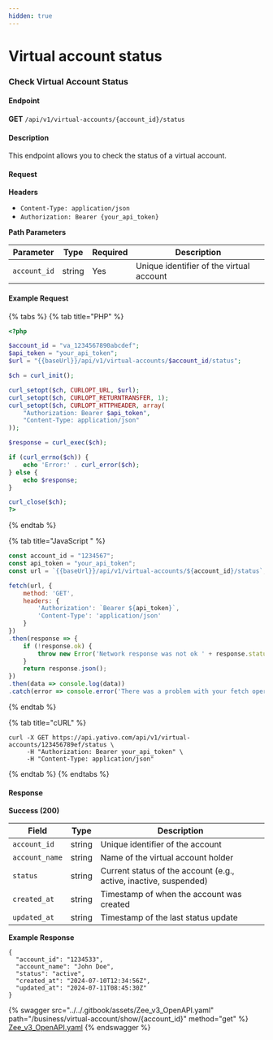 ```yaml
---
hidden: true
---
```


# Virtual account status

### Check Virtual Account Status

#### Endpoint

**GET** `/api/v1/virtual-accounts/{account_id}/status`

#### Description

This endpoint allows you to check the status of a virtual account.

#### Request

**Headers**

* `Content-Type: application/json`
* `Authorization: Bearer {your_api_token}`

**Path Parameters**

| Parameter    | Type   | Required | Description                              |
| ------------ | ------ | -------- | ---------------------------------------- |
| `account_id` | string | Yes      | Unique identifier of the virtual account |

#### Example Request

{% tabs %}
{% tab title="PHP" %}
```php
<?php

$account_id = "va_1234567890abcdef";
$api_token = "your_api_token";
$url = "{{baseUrl}}/api/v1/virtual-accounts/$account_id/status";

$ch = curl_init();

curl_setopt($ch, CURLOPT_URL, $url);
curl_setopt($ch, CURLOPT_RETURNTRANSFER, 1);
curl_setopt($ch, CURLOPT_HTTPHEADER, array(
    "Authorization: Bearer $api_token",
    "Content-Type: application/json"
));

$response = curl_exec($ch);

if (curl_errno($ch)) {
    echo 'Error:' . curl_error($ch);
} else {
    echo $response;
}

curl_close($ch);
?>

```
{% endtab %}

{% tab title="JavaScript " %}
```javascript
const account_id = "1234567";
const api_token = "your_api_token";
const url = `{{baseUrl}}/api/v1/virtual-accounts/${account_id}/status`;

fetch(url, {
    method: 'GET',
    headers: {
        'Authorization': `Bearer ${api_token}`,
        'Content-Type': 'application/json'
    }
})
.then(response => {
    if (!response.ok) {
        throw new Error('Network response was not ok ' + response.statusText);
    }
    return response.json();
})
.then(data => console.log(data))
.catch(error => console.error('There was a problem with your fetch operation:', error));

```
{% endtab %}

{% tab title="cURL" %}
```markup
curl -X GET https://api.yativo.com/api/v1/virtual-accounts/123456789ef/status \
     -H "Authorization: Bearer your_api_token" \
     -H "Content-Type: application/json"

```
{% endtab %}
{% endtabs %}

#### Response

**Success (200)**

| Field          | Type   | Description                                                       |
| -------------- | ------ | ----------------------------------------------------------------- |
| `account_id`   | string | Unique identifier of the account                                  |
| `account_name` | string | Name of the virtual account holder                                |
| `status`       | string | Current status of the account (e.g., active, inactive, suspended) |
| `created_at`   | string | Timestamp of when the account was created                         |
| `updated_at`   | string | Timestamp of the last status update                               |

**Example Response**

```
{
  "account_id": "1234533",
  "account_name": "John Doe",
  "status": "active",
  "created_at": "2024-07-10T12:34:56Z",
  "updated_at": "2024-07-11T08:45:30Z"
}

```



{% swagger src="../../.gitbook/assets/Zee_v3_OpenAPI.yaml" path="/business/virtual-account/show/{account_id}" method="get" %}
[Zee_v3_OpenAPI.yaml](../../.gitbook/assets/Zee_v3_OpenAPI.yaml)
{% endswagger %}

